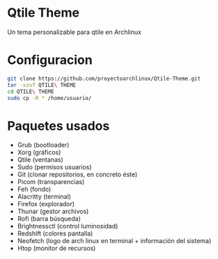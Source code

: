 # Qtile Theme
Un tema personalizable para qtile en Archlinux

# Configuracion
```bash
git clone https://github.com/proyectoarchlinux/Qtile-Theme.git
tar -xzvf QTILE\ THEME
cd QTILE\ THEME
sudo cp -R * /home/usuario/
```

# Paquetes usados
<ul>
<li>Grub (bootloader)</li>
<li>Xorg (gráficos)</li>
<li>Qtile (ventanas)</li>
<li>Sudo (permisos usuarios)</li>
<li>Git (clonar repositorios, en concreto éste)</li>
<li>Picom (transparencias)</li>
<li>Feh (fondo)</li>
<li>Alacritty (terminal)</li>
<li>Firefox (explorador)</li>
<li>Thunar (gestor archivos)</li>
<li>Rofi (barra búsqueda)</li>
<li>Brightnessctl (control luminosidad)</li>
<li>Redshift (colores pantalla)</li>
<li>Neofetch (logo de arch linux en terminal + información del sistema)</li>
<li>Htop (monitor de recursos)</li>
</ul>
